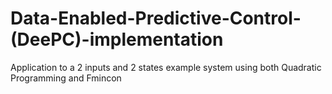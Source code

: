 # Data-Enabled-Predictive-Control-(DeePC)-implementation 

Application to a 2 inputs and 2 states example system using both Quadratic Programming and Fmincon
